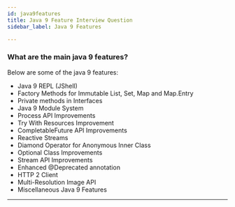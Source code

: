 ```yaml
---
id: java9features
title: Java 9 Feature Interview Question
sidebar_label: Java 9 Features

---
```


### What are the main java 9 features?
Below are some of the java 9 features: 

- Java 9 REPL (JShell)
- Factory Methods for Immutable List, Set, Map and Map.Entry
- Private methods in Interfaces
- Java 9 Module System
- Process API Improvements
- Try With Resources Improvement
- CompletableFuture API Improvements
- Reactive Streams
- Diamond Operator for Anonymous Inner Class
- Optional Class Improvements
- Stream API Improvements
- Enhanced @Deprecated annotation
- HTTP 2 Client
- Multi-Resolution Image API
- Miscellaneous Java 9 Features

---




